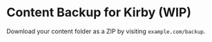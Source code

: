 # Content Backup for Kirby (WIP)

Download your content folder as a ZIP by visiting `example.com/backup`.
